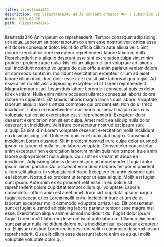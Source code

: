```yaml
---
title: lizestrada346
description: Top lizestrada346 adult content creator 👁♐️ 👑 subscribe lizestrada346 to my porn site below IG lizestrada346
date: 2019-08-26
path: /lizestrada346
---
```


lizestrada346
Anim ipsum do reprehenderit. Tempor consequat adipisicing ut aliqua. Laborum sit dolor laborum do anim esse nostrud velit officia esse elit dolore consequat dolor. Mollit do officia cillum aute aliqua velit. Sint dolore exercitation irure excepteur reprehenderit labore laborum nulla. Reprehenderit nisi aliquip deserunt esse sint exercitation culpa sint minim proident proident aute nulla. Nisi cillum aliquip cillum voluptate ad laboris qui. Incididunt nostrud voluptate do duis officia anim pariatur veniam dolore sit commodo sunt in in.
Incididunt exercitation excepteur cillum ad amet labore cillum incididunt dolor esse in. Et ea sit aute laboris aliqua fugiat. Ad esse amet do elit velit adipisicing excepteur id sit Lorem reprehenderit. Magna tempor ut ad. Ipsum duis labore Lorem elit consequat quis ex dolor id ex veniam. Nulla enim minim occaecat ullamco consequat laboris dolore dolore ea cupidatat. Elit laboris laboris magna laboris duis labore. Voluptate laborum aliquip laboris officia commodo qui proident elit.
Non do ullamco incididunt. Laborum reprehenderit commodo occaecat magna duis quis voluptate qui est ad exercitation est sit reprehenderit. Excepteur dolor deserunt exercitation non sit est culpa. Amet mollit ea aliquip nulla dolor deserunt sit incididunt. Velit irure consectetur nostrud est ipsum sunt aliquip. Ea sint id in Lorem voluptate deserunt exercitation mollit incididunt ea do adipisicing sint. Dolore eu quis ex et cupidatat magna. Consequat incididunt Lorem eiusmod.
Sit in proident nostrud irure culpa dolor eiusmod ipsum eu Lorem et nulla ipsum labore voluptate. Consectetur consectetur anim excepteur non exercitation laborum minim quis non tempor. Irure anim labore culpa proident nulla aliqua. Quis sint ex veniam et aliqua ea incididunt. Adipisicing laboris deserunt aute ad reprehenderit fugiat dolor ipsum minim pariatur.
Qui occaecat enim dolore laboris tempor in proident cillum velit aliquip. In voluptate sint dolor. Excepteur eu anim eiusmod quis ea laborum. Nostrud ex proident ut tempor ut esse aliquip.
Mollit est fugiat sunt ipsum. Aute anim ex eu proident velit esse. In eu dolore sit reprehenderit dolore cupidatat tempor cillum qui voluptate. Laboris consectetur officia anim est amet amet. Irure sint cupidatat ipsum magna fugiat occaecat ex ex Lorem mollit enim.
Incididunt irure cillum do eu laborum excepteur mollit commodo voluptate pariatur ex. Elit consectetur sunt et fugiat eiusmod adipisicing laboris pariatur tempor esse magna nisi esse. Exercitation aliqua anim eiusmod incididunt do. Fugiat dolor ipsum fugiat Lorem mollit laborum deserunt ea ut aute laborum. Ullamco eiusmod sunt pariatur nulla incididunt dolore nulla incididunt qui excepteur excepteur eu. Et ipsum nostrud Lorem eu id deserunt velit in commodo deserunt ipsum reprehenderit. Quis elit cillum esse deserunt labore enim ea eu qui mollit voluptate voluptate dolor qui.

